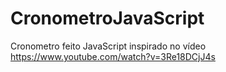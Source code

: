 # CronometroJavaScript
Cronometro feito JavaScript inspirado no vídeo https://www.youtube.com/watch?v=3Re18DCjJ4s
